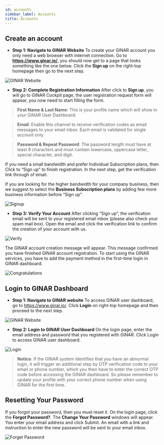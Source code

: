 ```yaml
---
id: accounts
sidebar_label: Accounts
title: Accounts
---
```


## Create an account

-	**Step 1: Navigate to GINAR Website** 
To create your GINAR account you only need a web browser with internet connection. Go to **https://www.ginar.io/**, you should now get to a page that looks something like the one below. Click the **Sign up** on the right-top homepage then go to the next step.

![GINAR Website](https://github.com/GINARTeam/docs/blob/master/docs/API-User-Dashboard/1.%20GINAR%20Website.png?raw=true)

-	**Step 2: Complete Registration Information** 
After click to **Sign up**, you will go to GINAR Cockpit page, the user registration request form will appear, you now need to start filling the form. 

> **First Name & Last Name**: This is your profile name which will show in your GINAR User Dashboard.

> **Email**: Enable this channel to receive verification codes as email messages to your email inbox. Each email is validated for single account only.

> **Password & Repeat Password**: The password length must have at least 8 characters and must contain lowercase, uppercase letter, special character, and digit.

If you need a small bandwidth and prefer Individual Subscription plans, then Click to “Sign up” to finish registration. In the next step, get the verification link through of email. 

If you are looking for the higher bandwidth for your company business, then we suggest to select the **Business Subscription plans** by adding few more business information before “Sign up”.

![Signup](https://github.com/ginarteam/docs/blob/master/docs/API-User-Dashboard/2.Signup.png?raw=true)

-	**Step 3: Verify Your Account** 
After clicking “Sign up”, the verification email will be sent to your registered email inbox (please also check your spam mail box). Open the email and click the verification link to confirm the creation of your account with us.

![Verify](https://github.com/ginarteam/docs/blob/master/docs/API-User-Dashboard/3.Verify.png?raw=true)

The GINAR account creation message will appear. This message confirmed you have finished GINAR account registration. To start using the GINAR services, you have to add the payment method in the first-time login in GINAR dashboard.

![Congratulations](https://github.com/ginarteam/docs/blob/master/docs/API-User-Dashboard/4.Congrats.png?raw=true)


## Login to GINAR Dashboard

-	**Step 1: Navigate to GINAR website** To access GINAR user dashboard, go to https://www.ginar.io/. Click **Login** on right-top homepage and then proceed to the next step.

![GINAR Website](https://github.com/GINARTeam/docs/blob/master/docs/API-User-Dashboard/1.%20GINAR%20Website.png?raw=true)

-	**Step 2: Login to GINAR User Dashboard** On the login page, enter the email address and password that you registered with GINAR. Click Login to access GINAR user dashboard.

![Login](https://github.com/GINARTeam/docs/blob/master/docs/API-User-Dashboard/5.%20Login.png?raw=true)

> **Notice**: If the GINAR system identifies that you have an abnormal login, it will trigger an additional step by OTP verification code to your email or phone number, which you then have to enter the correct OTP code before accessing the GINAR dashboard. So please remember to update your profile with your correct phone number when using GINAR for the first time.

## Resetting Your Password

If you forgot your password, then you must reset it. On the login page, click the **Forgot Password?**. The **Change Your Password** windows will appear. You enter your email address and click Submit. An email with a link and instruction to enter the new password will be sent to your email inbox.

![Forget Password](https://github.com/GINARTeam/docs/blob/master/docs/API-User-Dashboard/Forget%20Password.png?raw=true)
